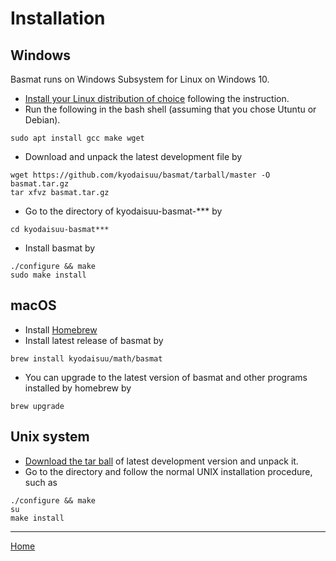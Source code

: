 # Installation

## Windows

Basmat runs on Windows Subsystem for Linux on Windows 10.

* [Install your Linux distribution of choice](https://docs.microsoft.com/en-us/windows/wsl/install-win10) following the instruction.
* Run the following in the bash shell (assuming that you chose Utuntu or Debian).
```
sudo apt install gcc make wget
```
* Download and unpack the latest development file by
```
wget https://github.com/kyodaisuu/basmat/tarball/master -O basmat.tar.gz
tar xfvz basmat.tar.gz
```
* Go to the directory of kyodaisuu-basmat-*** by
```
cd kyodaisuu-basmat***
```
* Install basmat by
```
./configure && make
sudo make install
```

## macOS

* Install [Homebrew](https://brew.sh/)
* Install latest release of basmat by
```
brew install kyodaisuu/math/basmat
```
* You can upgrade to the latest version of basmat and other programs installed by homebrew by
```
brew upgrade
```

## Unix system

* [Download the tar ball](https://github.com/kyodaisuu/basmat/tarball/master) of latest development version and unpack it.
* Go to the directory and follow the normal UNIX installation procedure, such as
```
./configure && make
su
make install
```

----
[Home](index.md)
